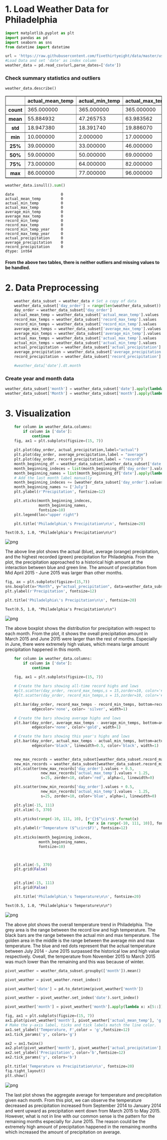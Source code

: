 
# 1. Load Weather Data for Philadelphia


```python
import matplotlib.pyplot as plt
import pandas as pd
import seaborn as sns
from datetime import datetime

url = 'https://raw.githubusercontent.com/fivethirtyeight/data/master/us-weather-history/KPHL.csv'
#Load Data and set 'date' as index column
weather_data = pd.read_csv(url,parse_dates=['date'])

```

### Check summary statistics and outliers


```python
weather_data.describe()
```





</style>
<table border="1" class="dataframe">
  <thead>
    <tr style="text-align: right;">
      <th></th>
      <th>actual_mean_temp</th>
      <th>actual_min_temp</th>
      <th>actual_max_temp</th>
      <th>average_min_temp</th>
      <th>average_max_temp</th>
      <th>record_min_temp</th>
      <th>record_max_temp</th>
      <th>record_min_temp_year</th>
      <th>record_max_temp_year</th>
      <th>actual_precipitation</th>
      <th>average_precipitation</th>
      <th>record_precipitation</th>
    </tr>
  </thead>
  <tbody>
    <tr>
      <th>count</th>
      <td>365.000000</td>
      <td>365.000000</td>
      <td>365.000000</td>
      <td>365.000000</td>
      <td>365.000000</td>
      <td>365.000000</td>
      <td>365.000000</td>
      <td>365.00000</td>
      <td>365.000000</td>
      <td>365.000000</td>
      <td>365.000000</td>
      <td>365.000000</td>
    </tr>
    <tr>
      <th>mean</th>
      <td>55.884932</td>
      <td>47.265753</td>
      <td>63.983562</td>
      <td>47.221918</td>
      <td>64.723288</td>
      <td>28.030137</td>
      <td>84.989041</td>
      <td>1947.30137</td>
      <td>1957.835616</td>
      <td>0.124548</td>
      <td>0.113781</td>
      <td>2.135452</td>
    </tr>
    <tr>
      <th>std</th>
      <td>18.947380</td>
      <td>18.391740</td>
      <td>19.886070</td>
      <td>15.454917</td>
      <td>16.432768</td>
      <td>19.379854</td>
      <td>12.556242</td>
      <td>35.21000</td>
      <td>35.722070</td>
      <td>0.304216</td>
      <td>0.015280</td>
      <td>0.931560</td>
    </tr>
    <tr>
      <th>min</th>
      <td>10.000000</td>
      <td>2.000000</td>
      <td>17.000000</td>
      <td>25.000000</td>
      <td>40.000000</td>
      <td>-11.000000</td>
      <td>61.000000</td>
      <td>1872.00000</td>
      <td>1874.000000</td>
      <td>0.000000</td>
      <td>0.080000</td>
      <td>0.850000</td>
    </tr>
    <tr>
      <th>25%</th>
      <td>39.000000</td>
      <td>33.000000</td>
      <td>46.000000</td>
      <td>32.000000</td>
      <td>49.000000</td>
      <td>9.000000</td>
      <td>73.000000</td>
      <td>1930.00000</td>
      <td>1931.000000</td>
      <td>0.000000</td>
      <td>0.100000</td>
      <td>1.550000</td>
    </tr>
    <tr>
      <th>50%</th>
      <td>59.000000</td>
      <td>50.000000</td>
      <td>69.000000</td>
      <td>46.000000</td>
      <td>66.000000</td>
      <td>29.000000</td>
      <td>88.000000</td>
      <td>1960.00000</td>
      <td>1957.000000</td>
      <td>0.000000</td>
      <td>0.110000</td>
      <td>1.880000</td>
    </tr>
    <tr>
      <th>75%</th>
      <td>73.000000</td>
      <td>64.000000</td>
      <td>82.000000</td>
      <td>63.000000</td>
      <td>81.000000</td>
      <td>46.000000</td>
      <td>97.000000</td>
      <td>1969.00000</td>
      <td>1990.000000</td>
      <td>0.050000</td>
      <td>0.120000</td>
      <td>2.490000</td>
    </tr>
    <tr>
      <th>max</th>
      <td>86.000000</td>
      <td>77.000000</td>
      <td>96.000000</td>
      <td>70.000000</td>
      <td>87.000000</td>
      <td>59.000000</td>
      <td>106.000000</td>
      <td>2014.00000</td>
      <td>2014.000000</td>
      <td>2.010000</td>
      <td>0.150000</td>
      <td>8.020000</td>
    </tr>
  </tbody>
</table>
</div>




```python
weather_data.isnull().sum()
```




    date                     0
    actual_mean_temp         0
    actual_min_temp          0
    actual_max_temp          0
    average_min_temp         0
    average_max_temp         0
    record_min_temp          0
    record_max_temp          0
    record_min_temp_year     0
    record_max_temp_year     0
    actual_precipitation     0
    average_precipitation    0
    record_precipitation     0
    dtype: int64



#### From the above two tables, there is neither outliers and missing values to be handled.

# 2. Data Preprocessing


```python
    weather_data_subset = weather_data # Set a copy of data
    weather_data_subset['day_order'] = range(len(weather_data_subset)) #Create index column for each date
    day_order = weather_data_subset['day_order']
    actual_mean_temp = weather_data_subset['actual_mean_temp'].values
    record_max_temps = weather_data_subset['record_max_temp'].values
    record_min_temps = weather_data_subset['record_min_temp'].values
    average_max_temps = weather_data_subset['average_max_temp'].values
    average_min_temps = weather_data_subset['average_min_temp'].values
    actual_max_temps = weather_data_subset['actual_max_temp'].values
    actual_min_temps = weather_data_subset['actual_min_temp'].values
    actual_precipitation = weather_data_subset['actual_precipitation'].values
    average_precipitation = weather_data_subset['average_precipitation'].values
    record_precipitation = weather_data_subset['record_precipitation'].values
```


```python
    #weather_data['date'].dt.month
```

### Create year and month data


```python
weather_data_subset['month'] = weather_data_subset['date'].apply(lambda x: x.strftime("%Y-%B"))
weather_data_subset['Month'] = weather_data_subset['month'].apply(lambda x: x[5::])
```

# 3. Visualization


```python
    for column in weather_data.columns:
        if column in ['date']:
            continue
    fig, ax1 = plt.subplots(figsize=(15, 7))
    
    plt.plot(day_order, actual_precipitation,label="actual")
    plt.plot(day_order, average_precipitation,label = "average")
    plt.plot(day_order, record_precipitation,label = "record")
    month_beginning_df = weather_data_subset[weather_data_subset['date'].apply(lambda x: True if x.day == 1 else False)]
    month_beginning_indeces = list(month_beginning_df['day_order'].values)
    month_beginning_names = list(month_beginning_df['date'].apply(lambda x: x.strftime("%B")).values)
    # Add the last month label manually
    month_beginning_indeces += [weather_data_subset['day_order'].values[-1]]
    month_beginning_names += ['July']
    plt.ylabel(r'Precipitation', fontsize=12)

    plt.xticks(month_beginning_indeces,
               month_beginning_names,
               fontsize=10)
    plt.legend(loc="upper right")

    plt.title('Philadelphia\'s Precipitation\n\n', fontsize=20)

```




    Text(0.5, 1.0, "Philadelphia's Precipitation\n\n")




![png](output_12_1.png)


The above line plot shows the actual (blue), average (orange) precipitation, and the highest recorded (green) precipitation for Philadelphia. From the plot, the precipitation approached to a historical high amount at the interaction between blue and green line. 
The amount of precipitation from Mid April 2015 - June 2015 was larger than other months.


```python
fig, ax = plt.subplots(figsize=(15,7))
sns.boxplot(x="Month", y="actual_precipitation", data=weather_data_subset)
plt.ylabel(r'Precipitation', fontsize=12)

plt.title('Philadelphia\'s Precipitation\n\n', fontsize=20)

```




    Text(0.5, 1.0, "Philadelphia's Precipitation\n\n")




![png](output_14_1.png)


The above boxplot shows the distribution for precipitation with respect to each month. From the plot, it shows the oveall precipitation amount in March 2015 and June 2015 were larger than the rest of months. Especially in June, there were extremely high values, which means large amount precipitation happened in this month.


```python
    for column in weather_data.columns:
        if column in ['date']:
            continue
    
    fig, ax1 = plt.subplots(figsize=(15, 7))

    # Create the bars showing all-time record highs and lows
    #plt.scatter(day_order, record_max_temps,s = 15,zorder=10, color='#d62725', alpha=0.75, linewidth=0)
    #plt.scatter(day_order, record_min_temps,s = 15,zorder=10, color='#1f77b4', alpha=0.75, linewidth=0)

    plt.bar(day_order, record_max_temps - record_min_temps, bottom=record_min_temps,
            edgecolor='none', color= 'silver', width=1)

    # Create the bars showing average highs and lows
    plt.bar(day_order, average_max_temps - average_min_temps, bottom=average_min_temps,
            edgecolor='none', color='gold', width=1)

    # Create the bars showing this year's highs and lows
    plt.bar(day_order, actual_max_temps - actual_min_temps, bottom=actual_min_temps,
            edgecolor='black', linewidth=0.5, color='black', width=1)

   
    new_max_records = weather_data_subset[weather_data_subset.record_max_temp <= weather_data_subset.actual_max_temp]
    new_min_records = weather_data_subset[weather_data_subset.record_min_temp >= weather_data_subset.actual_min_temp]
    plt.scatter(new_max_records['day_order'].values + 0.5,
                new_max_records['actual_max_temp'].values + 1.25,
                s=25, zorder=10, color='red', alpha=1, linewidth=0)

    plt.scatter(new_min_records['day_order'].values + 0.5,
                new_min_records['actual_min_temp'].values - 1.25,
                s=25, zorder=10, color='blue', alpha=1, linewidth=0)

    plt.ylim(-15, 111)
    plt.xlim(-5, 370)

    plt.yticks(range(-10, 111, 10), [r'{}$^\circ$'.format(x)
                                     for x in range(-10, 111, 10)], fontsize=10)
    plt.ylabel(r'Temperature ($^\circ$F)', fontsize=12)
    
    plt.xticks(month_beginning_indeces,
               month_beginning_names,
               fontsize=10)

    

    plt.xlim(-5, 370)
    plt.grid(False)

   
    plt.ylim(-15, 111)
    plt.grid(False)

    plt.title('Philadelphia\'s Temperature\n\n', fontsize=20)

```




    Text(0.5, 1.0, "Philadelphia's Temperature\n\n")




![png](output_16_1.png)


The above plot shows the overall temperature trend in Philadelphia. The grey area is the range between the record low and high temperature. The black bars are the range between the actual min and max temperature. The golden area in the middle is the range between the average min and max temperature. The blue and red dots represent that the actual temperature between July 2014 - June 2015 surpassed the historical low and high value respectively.
Oveall, the temperature from November 2015 to March 2015 was much lower than the remaining and this was because of winter.


```python
pivot_weather = weather_data_subset.groupby(['month']).mean()

```


```python
pivot_weather = pivot_weather.reset_index()
```


```python
pivot_weather['date'] = pd.to_datetime(pivot_weather['month'])
```


```python
pivot_weather = pivot_weather.set_index('date').sort_index()
```


```python
pivot_weather['month'] = pivot_weather['month'].apply(lambda x: x[5::])

```


```python
fig, ax1 = plt.subplots(figsize=(15, 7))
ax1.plot(pivot_weather['month'], pivot_weather['actual_mean_temp'], 'g')
# Make the y-axis label, ticks and tick labels match the line color.
ax1.set_ylabel('Temperature, F',color = 'g',fontsize=12)
ax1.tick_params('y', colors='g')

ax2 = ax1.twinx()
ax2.plot(pivot_weather['month'], pivot_weather['actual_precipitation'], color='b')
ax2.set_ylabel('Precipitation', color='b',fontsize=12)
ax2.tick_params('y', colors='b')

plt.title('Temperature vs Precipitation\n\n', fontsize=20)
fig.tight_layout()
plt.show()
```


![png](output_23_0.png)


The last plot shows the aggregate average for temperature and precipitation given each month. From this plot, we can observe the temperature decreased as precipitation increased from September 2014 to January 2014 and went upward as precipitation went down from March 2015 to May 2015. However, what is not in line with our common sense is the pattern for the remaining months especially for June 2015. The reason could be the extremely high amount of precipitation happened in the remaining months which increased the amount of precipitation on average.


```python

```


```python

```
